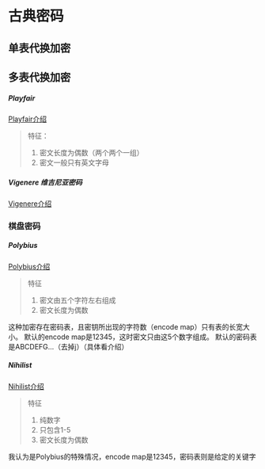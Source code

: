 # 古典密码

## 单表代换加密


## 多表代换加密

##### Playfair
[Playfair介绍](https://ctf-wiki.org/crypto/classical/polyalphabetic/#playfair)
> 特征：
> 1. 密文长度为偶数（两个两个一组）
> 2. 密文一般只有英文字母

##### Vigenere 维吉尼亚密码
[Vigenere介绍](https://ctf-wiki.org/crypto/classical/polyalphabetic/#vigenere)


### 棋盘密码
##### Polybius
[Polybius介绍](https://ctf-wiki.org/crypto/classical/polyalphabetic/#polybius)
> 特征
> 1. 密文由五个字符左右组成
> 2. 密文长度为偶数

这种加密存在密码表，且密钥所出现的字符数（encode map）只有表的长宽大小。
默认的encode map是12345，这时密文只由这5个数字组成。
默认的密码表是ABCDEFG...（去掉j）（具体看介绍）

##### Nihilist
[Nihilist介绍](https://ctf-wiki.org/crypto/classical/polyalphabetic/#nihilist)
> 特征
> 1. 纯数字
> 2. 只包含1-5
> 3. 密文长度为偶数

我认为是Polybius的特殊情况，encode map是12345，密码表则是给定的关键字